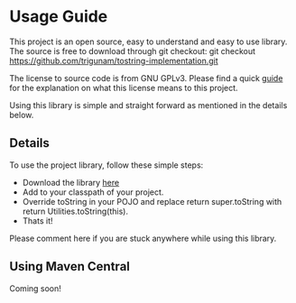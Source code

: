 # Usage Guide

This project is an open source, easy to understand and easy to use library. The source is free to download through git checkout:
git checkout https://github.com/trigunam/tostring-implementation.git

The license to source code is from GNU GPLv3. Please find a quick [guide](http://www.gnu.org/licenses/quick-guide-gplv3.html) for the explanation on what this license means to this project.

Using this library is simple and straight forward as mentioned in the details below.

## Details

To use the project library, follow these simple steps:
- Download the library [here](https://s01.oss.sonatype.org/content/repositories/releases/io/github/trigunam/java/util/tostring-implementation/2.1/)
- Add to your classpath of your project.
- Override toString in your POJO and replace return super.toString with return Utilities.toString(this).
- Thats it!

Please comment here if you are stuck anywhere while using this library.

## Using Maven Central

Coming soon!
